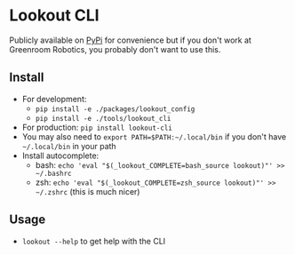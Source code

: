 # Lookout CLI

Publicly available on [PyPi](https://pypi.org/project/lookout-cli/) for convenience but if you don't work at Greenroom Robotics, you probably don't want to use this.

## Install

* For development:
  * `pip install -e ./packages/lookout_config`
  * `pip install -e ./tools/lookout_cli`
* For production: `pip install lookout-cli`
* You may also need to `export PATH=$PATH:~/.local/bin` if you don't have `~/.local/bin` in your path
* Install autocomplete:
  * bash: `echo 'eval "$(_lookout_COMPLETE=bash_source lookout)"' >> ~/.bashrc`
  * zsh: `echo 'eval "$(_lookout_COMPLETE=zsh_source lookout)"' >> ~/.zshrc` (this is much nicer)

## Usage

* `lookout --help` to get help with the CLI
